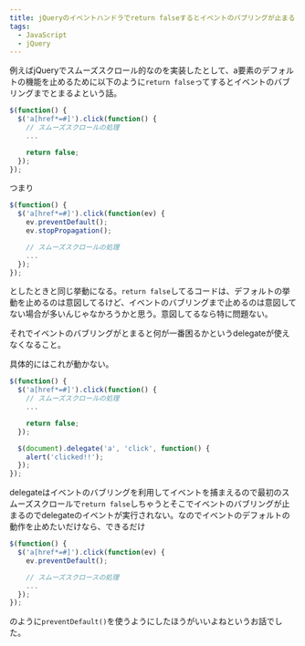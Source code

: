```yaml
---
title: jQueryのイベントハンドラでreturn falseするとイベントのバブリングが止まる
tags:
  - JavaScript
  - jQuery
---
```


例えばjQueryでスムーズスクロール的なのを実装したとして、a要素のデフォルトの機能を止めるために以下のように`return false`ってするとイベントのバブリングまでとまるよという話。

```javascript
$(function() {
  $('a[href*=#]').click(function() {
    // スムーズスクロールの処理
    ...

    return false;
  });
});
```

つまり

```javascript
$(function() {
  $('a[href*=#]').click(function(ev) {
    ev.preventDefault();
    ev.stopPropagation();

    // スムーズスクロールの処理
    ...
  });
});
```

としたときと同じ挙動になる。`return false`してるコードは、デフォルトの挙動を止めるのは意図してるけど、イベントのバブリングまで止めるのは意図してない場合が多いんじゃなかろうかと思う。意図してるなら特に問題ない。

それでイベントのバブリングがとまると何が一番困るかというdelegateが使えなくなること。

具体的にはこれが動かない。

```javascript
$(function() {
  $('a[href*=#]').click(function() {
    // スムーズスクロールの処理
    ...

    return false;
  });

  $(document).delegate('a', 'click', function() {
    alert('clicked!!');
  });
});
```

delegateはイベントのバブリングを利用してイベントを捕まえるので最初のスムーズスクロールで`return false`しちゃうとそこでイベントのバブリングが止まるのでdelegateのイベントが実行されない。なのでイベントのデフォルトの動作を止めたいだけなら、できるだけ

```javascript
$(function() {
  $('a[href*=#]').click(function(ev) {
    ev.preventDefault();

    // スムーズスクロースの処理
    ...
  });
});
```

のように`preventDefault()`を使うようにしたほうがいいよねというお話でした。
